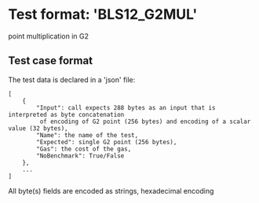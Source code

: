 # Test format: 'BLS12_G2MUL'

point multiplication in G2

## Test case format

The test data is declared in a 'json' file:

```
[
    {
        "Input": call expects 288 bytes as an input that is interpreted as byte concatenation
         of encoding of G2 point (256 bytes) and encoding of a scalar value (32 bytes),
        "Name": the name of the test,
        "Expected": single G2 point (256 bytes),
        "Gas": the cost of the gas,
        "NoBenchmark": True/False
    },
    ...
]
```

All byte(s) fields are encoded as strings, hexadecimal encoding
